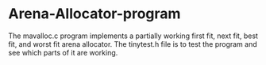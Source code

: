 # Arena-Allocator-program
The mavalloc.c program implements a partially working first fit, next fit, best fit, and worst fit arena allocator.
The tinytest.h file is to test the program and see which parts of it are working.
